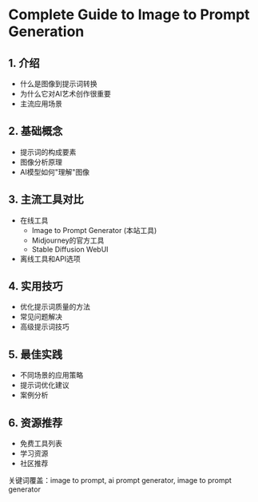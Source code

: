 # Complete Guide to Image to Prompt Generation

## 1. 介绍
- 什么是图像到提示词转换
- 为什么它对AI艺术创作很重要
- 主流应用场景

## 2. 基础概念
- 提示词的构成要素
- 图像分析原理
- AI模型如何"理解"图像

## 3. 主流工具对比
- 在线工具
  - Image to Prompt Generator (本站工具)
  - Midjourney的官方工具
  - Stable Diffusion WebUI
- 离线工具和API选项

## 4. 实用技巧
- 优化提示词质量的方法
- 常见问题解决
- 高级提示词技巧

## 5. 最佳实践
- 不同场景的应用策略
- 提示词优化建议
- 案例分析

## 6. 资源推荐
- 免费工具列表
- 学习资源
- 社区推荐

关键词覆盖：image to prompt, ai prompt generator, image to prompt generator 